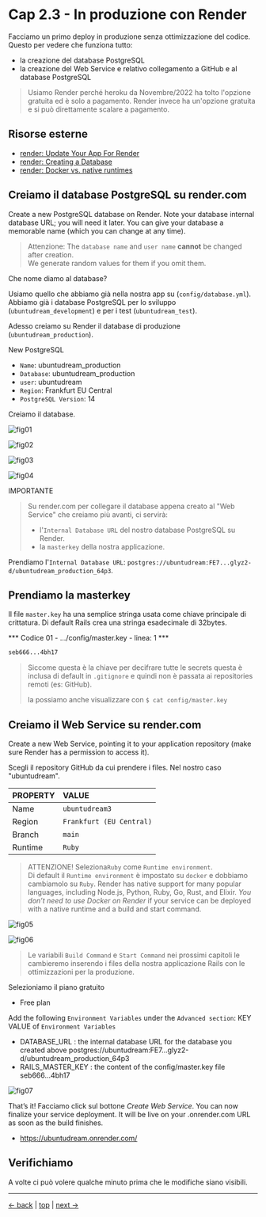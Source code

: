 # <a name="top"></a> Cap 2.3 - In produzione con Render

Facciamo un primo deploy in produzione senza ottimizzazione del codice. Questo per vedere che funziona tutto:
- la creazione del database PostgreSQL
- la creazione del Web Service e relativo collegamento a GitHub e al database PostgreSQL

> Usiamo Render perché heroku da Novembre/2022 ha tolto l'opzione gratuita ed è solo a pagamento.
> Render invece ha un'opzione gratuita e si può direttamente scalare a pagamento.



## Risorse esterne

- [render: Update Your App For Render](https://render.com/docs/deploy-rails#update-your-app-for-render)
- [render: Creating a Database](https://render.com/docs/databases)
- [render: Docker vs. native runtimes](https://docs.render.com/docker)



## Creiamo il database PostgreSQL su render.com

Create a new PostgreSQL database on Render. Note your database internal database URL; you will need it later. You can give your database a memorable name (which you can change at any time).

> Attenzione: The `database name` and `user name` **cannot** be changed after creation. <br/>
> We generate random values for them if you omit them.

Che nome diamo al database?

Usiamo quello che abbiamo già nella nostra app su (`config/database.yml`).
Abbiamo già i database PostgreSQL per lo sviluppo (`ubuntudream_development`) e per i test (`ubuntudream_test`).

Adesso creiamo su Render il database di produzione (`ubuntudream_production`).


New PostgreSQL

- `Name`: ubuntudream_production
- `Database`: ubuntudream_production
- `user`: ubuntudream
- `Region`: Frankfurt EU Central
- `PostgreSQL Version`: 14

Creiamo il database.

![fig01](https://github.com/flaviobordonidev/leanpubabrandnewcms/blob/master/ubuntudream/02-production/03_fig01-render_postgresql_new.png)

![fig02](https://github.com/flaviobordonidev/leanpubabrandnewcms/blob/master/ubuntudream/02-production/03_fig02-render_postgresql_info1.png)

![fig03](https://github.com/flaviobordonidev/leanpubabrandnewcms/blob/master/ubuntudream/02-production/03_fig03-render_postgresql_info2.png)

![fig04](https://github.com/flaviobordonidev/leanpubabrandnewcms/blob/master/ubuntudream/02-production/03_fig04-render_postgresql_info3.png)


IMPORTANTE
> Su render.com per collegare il database appena creato al "Web Service" che creiamo più avanti, ci servirà:
> - l'`Internal Database URL` del nostro database PostgreSQL su Render.
> - la `masterkey` della nostra applicazione.

Prendiamo l'`Internal Database URL`: `postgres://ubuntudream:FE7...glyz2-d/ubuntudream_production_64p3`.



## Prendiamo la masterkey

Il file `master.key` ha una semplice stringa usata come chiave principale di crittatura. Di default Rails crea una stringa esadecimale di 32bytes.

*** Codice 01 - .../config/master.key - linea: 1 ***

```bash
seb666...4bh17
```

> Siccome questa è la chiave per decifrare tutte le secrets questa è inclusa di default in `.gitignore` e quindi non è passata ai repositories remoti (es: GitHub).
>
> la possiamo anche visualizzare con `$ cat config/master.key`



## Creiamo il Web Service su render.com

Create a new Web Service, pointing it to your application repository (make sure Render has a permission to access it).

Scegli il repository GitHub da cui prendere i files. Nel nostro caso "ubuntudream".


PROPERTY    | VALUE
| :---      | :--- 
Name        | `ubuntudream3`
Region      | `Frankfurt (EU Central)`
Branch      | `main`
Runtime     | `Ruby`

> ATTENZIONE!
> Seleziona`Ruby` come `Runtime environment`.</br>
> Di default il `Runtime environment` è impostato su `docker` e dobbiamo cambiamolo su `Ruby`.
> Render has native support for many popular languages, including Node.js, Python, Ruby, Go, Rust, and Elixir. *You don’t need to use Docker on Render* if your service can be deployed with a native runtime and a build and start command.

![fig05](https://github.com/flaviobordonidev/leanpubabrandnewcms/blob/master/ubuntudream/02-production/03_fig05-render_deploy1.png)

![fig06](https://github.com/flaviobordonidev/leanpubabrandnewcms/blob/master/ubuntudream/02-production/03_fig06-render_deploy2.png)

> Le variabili `Build Command` e `Start Command` nei prossimi capitoli le cambieremo inserendo i files della nostra applicazione Rails con le ottimizzazioni per la produzione.


Selezioniamo il piano gratuito

- Free plan


Add the following `Environment Variables` under the `Advanced section`:
KEY	VALUE of `Environment Variables`

- DATABASE_URL      :	the internal database URL for the database you created above
                        postgres://ubuntudream:FE7...glyz2-d/ubuntudream_production_64p3
- RAILS_MASTER_KEY  :	the content of the config/master.key file
                        seb666...4bh17

![fig07](https://github.com/flaviobordonidev/leanpubabrandnewcms/blob/master/ubuntudream/02-production/03_fig07-render_deploy3.png)

That’s it! 
Facciamo click sul bottone *Create Web Service*.
You can now finalize your service deployment. It will be live on your .onrender.com URL as soon as the build finishes.

- https://ubuntudream.onrender.com/



## Verifichiamo

A volte ci può volere qualche minuto prima che le modifiche siano visibili.



---

[<- back](https://github.com/flaviobordonidev/leanpubabrandnewcms/blob/master/ubuntudream/02-production/02_00-github_initializing-it.md)
 | [top](#top) |
[next ->](https://github.com/flaviobordonidev/leanpubabrandnewcms/blob/master/ubuntudream/02-production/04_00-render_second_deployment-it.md)
